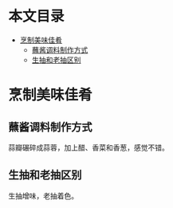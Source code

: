 本文目录
=================

* [烹制美味佳肴](#烹制美味佳肴)
   * [蘸酱调料制作方式](#蘸酱调料制作方式)
   * [生抽和老抽区别](#生抽和老抽区别)

# 烹制美味佳肴

## 蘸酱调料制作方式
蒜瓣碾碎成蒜蓉，加上醋、香菜和香葱，感觉不错。

## 生抽和老抽区别
生抽增味，老抽着色。

